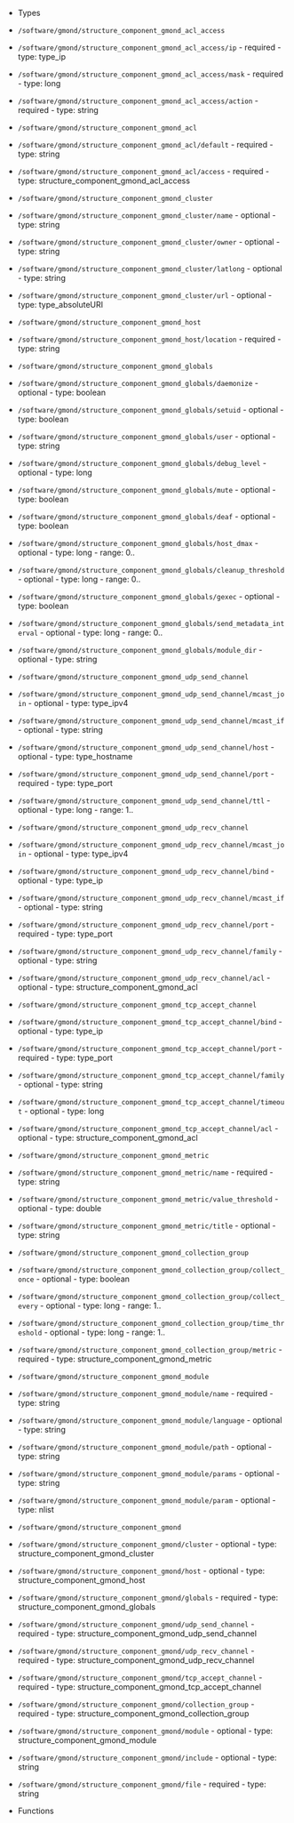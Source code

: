  - Types
  - `/software/gmond/structure_component_gmond_acl_access`
   - `/software/gmond/structure_component_gmond_acl_access/ip`
    - required
    - type: type_ip
   - `/software/gmond/structure_component_gmond_acl_access/mask`
    - required
    - type: long
   - `/software/gmond/structure_component_gmond_acl_access/action`
    - required
    - type: string
  - `/software/gmond/structure_component_gmond_acl`
   - `/software/gmond/structure_component_gmond_acl/default`
    - required
    - type: string
   - `/software/gmond/structure_component_gmond_acl/access`
    - required
    - type: structure_component_gmond_acl_access
  - `/software/gmond/structure_component_gmond_cluster`
   - `/software/gmond/structure_component_gmond_cluster/name`
    - optional
    - type: string
   - `/software/gmond/structure_component_gmond_cluster/owner`
    - optional
    - type: string
   - `/software/gmond/structure_component_gmond_cluster/latlong`
    - optional
    - type: string
   - `/software/gmond/structure_component_gmond_cluster/url`
    - optional
    - type: type_absoluteURI
  - `/software/gmond/structure_component_gmond_host`
   - `/software/gmond/structure_component_gmond_host/location`
    - required
    - type: string
  - `/software/gmond/structure_component_gmond_globals`
   - `/software/gmond/structure_component_gmond_globals/daemonize`
    - optional
    - type: boolean
   - `/software/gmond/structure_component_gmond_globals/setuid`
    - optional
    - type: boolean
   - `/software/gmond/structure_component_gmond_globals/user`
    - optional
    - type: string
   - `/software/gmond/structure_component_gmond_globals/debug_level`
    - optional
    - type: long
   - `/software/gmond/structure_component_gmond_globals/mute`
    - optional
    - type: boolean
   - `/software/gmond/structure_component_gmond_globals/deaf`
    - optional
    - type: boolean
   - `/software/gmond/structure_component_gmond_globals/host_dmax`
    - optional
    - type: long
    - range: 0..
   - `/software/gmond/structure_component_gmond_globals/cleanup_threshold`
    - optional
    - type: long
    - range: 0..
   - `/software/gmond/structure_component_gmond_globals/gexec`
    - optional
    - type: boolean
   - `/software/gmond/structure_component_gmond_globals/send_metadata_interval`
    - optional
    - type: long
    - range: 0..
   - `/software/gmond/structure_component_gmond_globals/module_dir`
    - optional
    - type: string
  - `/software/gmond/structure_component_gmond_udp_send_channel`
   - `/software/gmond/structure_component_gmond_udp_send_channel/mcast_join`
    - optional
    - type: type_ipv4
   - `/software/gmond/structure_component_gmond_udp_send_channel/mcast_if`
    - optional
    - type: string
   - `/software/gmond/structure_component_gmond_udp_send_channel/host`
    - optional
    - type: type_hostname
   - `/software/gmond/structure_component_gmond_udp_send_channel/port`
    - required
    - type: type_port
   - `/software/gmond/structure_component_gmond_udp_send_channel/ttl`
    - optional
    - type: long
    - range: 1..
  - `/software/gmond/structure_component_gmond_udp_recv_channel`
   - `/software/gmond/structure_component_gmond_udp_recv_channel/mcast_join`
    - optional
    - type: type_ipv4
   - `/software/gmond/structure_component_gmond_udp_recv_channel/bind`
    - optional
    - type: type_ip
   - `/software/gmond/structure_component_gmond_udp_recv_channel/mcast_if`
    - optional
    - type: string
   - `/software/gmond/structure_component_gmond_udp_recv_channel/port`
    - required
    - type: type_port
   - `/software/gmond/structure_component_gmond_udp_recv_channel/family`
    - optional
    - type: string
   - `/software/gmond/structure_component_gmond_udp_recv_channel/acl`
    - optional
    - type: structure_component_gmond_acl
  - `/software/gmond/structure_component_gmond_tcp_accept_channel`
   - `/software/gmond/structure_component_gmond_tcp_accept_channel/bind`
    - optional
    - type: type_ip
   - `/software/gmond/structure_component_gmond_tcp_accept_channel/port`
    - required
    - type: type_port
   - `/software/gmond/structure_component_gmond_tcp_accept_channel/family`
    - optional
    - type: string
   - `/software/gmond/structure_component_gmond_tcp_accept_channel/timeout`
    - optional
    - type: long
   - `/software/gmond/structure_component_gmond_tcp_accept_channel/acl`
    - optional
    - type: structure_component_gmond_acl
  - `/software/gmond/structure_component_gmond_metric`
   - `/software/gmond/structure_component_gmond_metric/name`
    - required
    - type: string
   - `/software/gmond/structure_component_gmond_metric/value_threshold`
    - optional
    - type: double
   - `/software/gmond/structure_component_gmond_metric/title`
    - optional
    - type: string
  - `/software/gmond/structure_component_gmond_collection_group`
   - `/software/gmond/structure_component_gmond_collection_group/collect_once`
    - optional
    - type: boolean
   - `/software/gmond/structure_component_gmond_collection_group/collect_every`
    - optional
    - type: long
    - range: 1..
   - `/software/gmond/structure_component_gmond_collection_group/time_threshold`
    - optional
    - type: long
    - range: 1..
   - `/software/gmond/structure_component_gmond_collection_group/metric`
    - required
    - type: structure_component_gmond_metric
  - `/software/gmond/structure_component_gmond_module`
   - `/software/gmond/structure_component_gmond_module/name`
    - required
    - type: string
   - `/software/gmond/structure_component_gmond_module/language`
    - optional
    - type: string
   - `/software/gmond/structure_component_gmond_module/path`
    - optional
    - type: string
   - `/software/gmond/structure_component_gmond_module/params`
    - optional
    - type: string
   - `/software/gmond/structure_component_gmond_module/param`
    - optional
    - type: nlist
  - `/software/gmond/structure_component_gmond`
   - `/software/gmond/structure_component_gmond/cluster`
    - optional
    - type: structure_component_gmond_cluster
   - `/software/gmond/structure_component_gmond/host`
    - optional
    - type: structure_component_gmond_host
   - `/software/gmond/structure_component_gmond/globals`
    - required
    - type: structure_component_gmond_globals
   - `/software/gmond/structure_component_gmond/udp_send_channel`
    - required
    - type: structure_component_gmond_udp_send_channel
   - `/software/gmond/structure_component_gmond/udp_recv_channel`
    - required
    - type: structure_component_gmond_udp_recv_channel
   - `/software/gmond/structure_component_gmond/tcp_accept_channel`
    - required
    - type: structure_component_gmond_tcp_accept_channel
   - `/software/gmond/structure_component_gmond/collection_group`
    - required
    - type: structure_component_gmond_collection_group
   - `/software/gmond/structure_component_gmond/module`
    - optional
    - type: structure_component_gmond_module
   - `/software/gmond/structure_component_gmond/include`
    - optional
    - type: string
   - `/software/gmond/structure_component_gmond/file`
    - required
    - type: string

 - Functions
